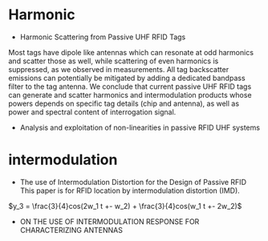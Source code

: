 # Harmonic
- Harmonic Scattering from Passive UHF RFID Tags 

Most tags have dipole like antennas which can resonate at odd harmonics and scatter those as well, while scattering of even harmonics is suppressed, as we observed in measurements. All tag backscatter emissions can potentially be mitigated by adding a dedicated bandpass filter to the tag antenna. We conclude that current passive UHF RFID tags can generate and scatter harmonics and intermodulation products whose powers depends on specific tag details (chip and antenna), as well as power and spectral content of interrogation signal.

- Analysis and exploitation of non-linearities in passive RFID UHF systems


# intermodulation

- The use of Intermodulation Distortion for the Design of Passive RFID
This paper is for RFID location by intermodulation distortion (IMD). 

$y_3 = \frac{3}{4}cos(2w_1 t +- w_2) + \frac{3}{4}cos(w_1 t +- 2w_2)$ 

- ON THE USE OF INTERMODULATION RESPONSE FOR CHARACTERIZING ANTENNAS
